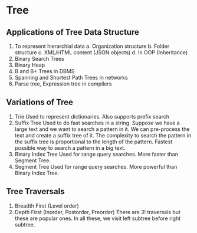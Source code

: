 # Tree
## Applications of Tree Data Structure
1. To represent hierarchial data
a. Organization structure
b. Folder structure
c. XML/HTML content (JSON objects)
d. In OOP (Inheritance)
2. Binary Search Trees
3. Binary Heap
4. B and B+ Trees in DBMS
5. Spanning and Shortest Path Trees in networks
6. Parse tree, Expression tree in compilers

## Variations of Tree
1. Trie
Used to represent dictionaries. Also supports prefix search
2. Suffix Tree
Used to do fast searches in a string. Suppose we have a large text and we want to search a pattern in it. We can pre-process the text and create a suffix tree of it. The complexity to search the pattern in the suffix tree is proportional to the length of the pattern. Fastest possible way to search a pattern in a big text.
3. Binary Index Tree
Used for range query searches. More faster than Segment Tree.
4. Segment Tree
Used for range query searches. More powerful than Binary Index Tree.

## Tree Traversals
1. Breadth First (Level order)
2. Depth First (Inorder, Postorder, Preorder)
There are 3! traversals but these are popular ones. In all these, we visit left subtree before right subtree.